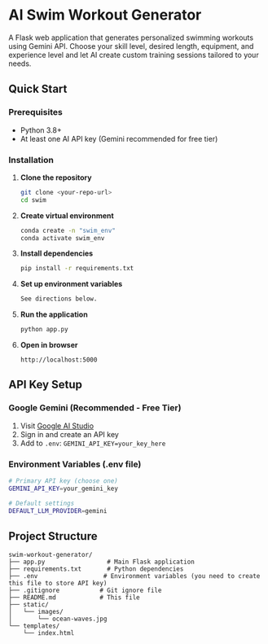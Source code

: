 # AI Swim Workout Generator

A Flask web application that generates personalized swimming workouts using Gemini API. Choose your skill level, desired length, equipment, and experience level and let AI create custom training sessions tailored to your needs.

## Quick Start

### Prerequisites

- Python 3.8+
- At least one AI API key (Gemini recommended for free tier)

### Installation

1. **Clone the repository**
   ```bash
   git clone <your-repo-url>
   cd swim
   ```

2. **Create virtual environment**
   ```bash
   conda create -n "swim_env"
   conda activate swim_env
   ```

3. **Install dependencies**
   ```bash
   pip install -r requirements.txt
   ```

4. **Set up environment variables**
   ```bash
   See directions below.
   ```
6. **Run the application**
   ```bash
   python app.py
   ```

7. **Open in browser**
   ```
   http://localhost:5000
   ```

## API Key Setup

### Google Gemini (Recommended - Free Tier)
1. Visit [Google AI Studio](https://makersuite.google.com/app/apikey)
2. Sign in and create an API key
3. Add to `.env`: `GEMINI_API_KEY=your_key_here`

### Environment Variables (.env file)
```bash
# Primary API key (choose one)
GEMINI_API_KEY=your_gemini_key

# Default settings
DEFAULT_LLM_PROVIDER=gemini
```

## Project Structure

```
swim-workout-generator/
├── app.py                 # Main Flask application
├── requirements.txt       # Python dependencies
├── .env                  # Environment variables (you need to create this file to store API key)
├── .gitignore           # Git ignore file
├── README.md            # This file
├── static/
│   └── images/
│       └── ocean-waves.jpg 
└── templates/
    └── index.html       
```
